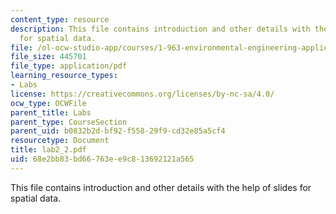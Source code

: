 ```yaml
---
content_type: resource
description: This file contains introduction and other details with the help of slides
  for spatial data.
file: /ol-ocw-studio-app/courses/1-963-environmental-engineering-applications-of-geographic-information-systems-fall-2004/68e2bb83bd66763ee9c813692121a565_lab2_2.pdf
file_size: 445701
file_type: application/pdf
learning_resource_types:
- Labs
license: https://creativecommons.org/licenses/by-nc-sa/4.0/
ocw_type: OCWFile
parent_title: Labs
parent_type: CourseSection
parent_uid: b0832b2d-bf92-f558-29f9-cd32e85a5cf4
resourcetype: Document
title: lab2_2.pdf
uid: 68e2bb83-bd66-763e-e9c8-13692121a565
---
```

This file contains introduction and other details with the help of slides for spatial data.